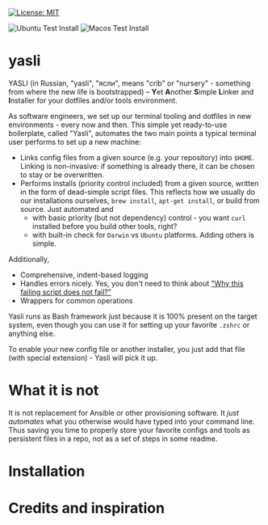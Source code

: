 
[![License: MIT](https://img.shields.io/badge/License-MIT-yellow.svg)](https://opensource.org/licenses/MIT)

![Ubuntu Test Install](https://github.com/agronskiy/yasli/actions/workflows/ubuntu-test.yml/badge.svg)
![Macos Test Install](https://github.com/agronskiy/yasli/actions/workflows/macos-test.yml/badge.svg)

# yasli
YASLI (in Russian, "yasli", "ясли", means "crib" or "nursery" - something from where the new life is bootstrapped) – **Y**et **A**nother **S**imple **L**inker and **I**nstaller for your dotfiles and/or tools environment.

As software engineers, we set up our terminal tooling and dotfiles in new environments - every now and then. This simple yet ready-to-use boilerplate, called "Yasli", automates the two main points a typical terminal user performs to set up a new machine:
- Links config files from a given source (e.g. your repository) into `$HOME`. Linking is non-invasive: if something is already there, it can be chosen to stay or be overwritten.
- Performs installs (priority control included) from a given source, written in the form of dead-simple script files. This reflects how we usually do our installations ourselves, `brew install`, `apt-get install`, or build from source. Just automated and
  - with basic priority (but not dependency) control - you want `curl` installed before you build other tools, right?
  - with built-in check for `Darwin` vs `Ubuntu` platforms. Adding others is simple.

Additionally,
- Comprehensive, indent-based logging
- Handles errors nicely. Yes, you don't need to think about ["Why this failing script does not fail?"](https://gist.github.com/agronskiy/bc9f8b916e6a0a357de8c360dea4d788#warmer)
- Wrappers for common operations

Yasli runs as Bash framework just because it is 100% present on the target system, even though you can use it for setting up your favorite `.zshrc` or anything else.

To enable your new config file or another installer, you just add that file (with special extension) - Yasli will pick it up.

# What it is not

It is not replacement for Ansible or other provisioning software. It _just automates_ what you otherwise would have typed into your command line. Thus saving you time to properly store your favorite configs and tools as persistent files in a repo, not as a set of steps in some readme.

# Installation

# Credits and inspiration
